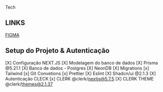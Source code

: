 Tech

## LINKS

[FIGMA](<https://www.figma.com/design/ndIZ9nevfZZCMxCL4lZxfQ/FSW-Finance-(LIVE)?node-id=225-2278&node-type=frame&t=0RdOfWWRt2lnPh71-0>)

## Setup do Projeto & Autenticação

[X] Configuração NEXT.JS
[X] Modelagem do banco de dados
[X] Prisma @5.21.1
[X] Banco de dados - Postgres
[X] NeonDB
[X] Migrations
[x] Tailwind
[x] Git Convetions
[x] Prettier
[X] Eslint
[X] Shadcn/ui @2.1.3
[X] Autenticação CLECK
[x] CLERK @clerk/nextjs@5.7.5
[X] CLERK THEME @clerk/themes@2.1.37
